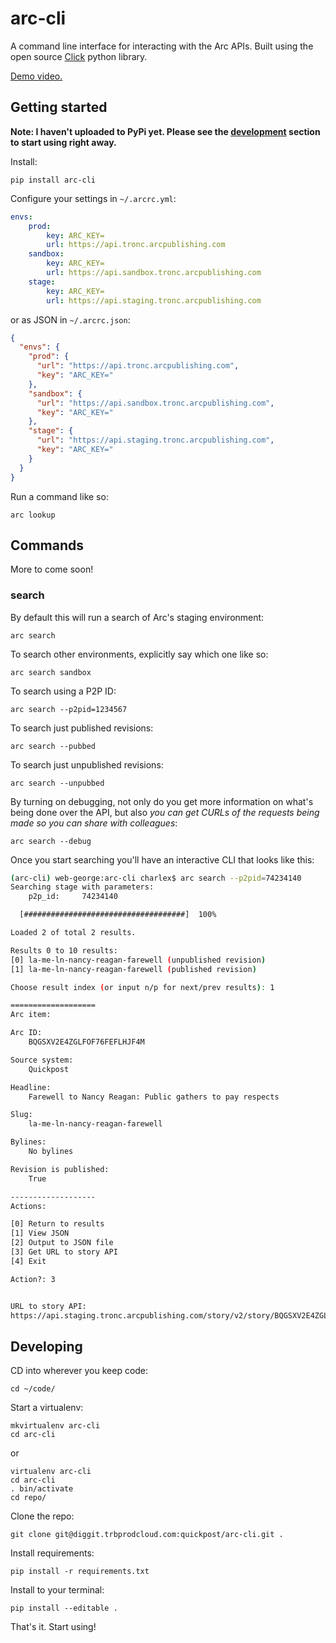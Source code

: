 # arc-cli

A command line interface for interacting with the Arc APIs. Built using the open source [Click](http://click.pocoo.org/5/) python library.

[Demo video.](https://drive.google.com/file/d/1boj7cuBdljo1jbWRaNLSuC2ZWlGwihXg/view?usp=sharing)

## Getting started

**Note: I haven't uploaded to PyPi yet. Please see the [development](#developing)
section to start using right away.**

Install:

```
pip install arc-cli
```

Configure your settings in `~/.arcrc.yml`:

```yaml
envs:
    prod:
        key: ARC_KEY=
        url: https://api.tronc.arcpublishing.com
    sandbox:
        key: ARC_KEY=
        url: https://api.sandbox.tronc.arcpublishing.com
    stage:
        key: ARC_KEY=
        url: https://api.staging.tronc.arcpublishing.com
```


or as JSON in `~/.arcrc.json`:

```json
{
  "envs": {
    "prod": {
      "url": "https://api.tronc.arcpublishing.com",
      "key": "ARC_KEY="
    },
    "sandbox": {
      "url": "https://api.sandbox.tronc.arcpublishing.com",
      "key": "ARC_KEY="
    },
    "stage": {
      "url": "https://api.staging.tronc.arcpublishing.com",
      "key": "ARC_KEY="
    }
  }
}
```

Run a command like so:

```
arc lookup
```

## Commands

More to come soon!

### search

By default this will run a search of Arc's staging environment:

```
arc search
```

To search other environments, explicitly say which one like so:

```
arc search sandbox
```

To search using a P2P ID:

```
arc search --p2pid=1234567
```

To search just published revisions:

```
arc search --pubbed
```

To search just unpublished revisions:

```
arc search --unpubbed
```

By turning on debugging, not only do you get more information on what's
being done over the API, but also *you can get CURLs of the requests
being made so you can share with colleagues*:

```
arc search --debug
```

Once you start searching you'll have an interactive CLI that looks like this:

```bash
(arc-cli) web-george:arc-cli charlex$ arc search --p2pid=74234140
Searching stage with parameters:
	p2p_id: 	74234140

  [####################################]  100%

Loaded 2 of total 2 results.

Results 0 to 10 results:
[0] la-me-ln-nancy-reagan-farewell (unpublished revision)
[1] la-me-ln-nancy-reagan-farewell (published revision)

Choose result index (or input n/p for next/prev results): 1

===================
Arc item:

Arc ID:
	BQGSXV2E4ZGLFOF76FEFLHJF4M

Source system:
	Quickpost

Headline:
	Farewell to Nancy Reagan: Public gathers to pay respects

Slug:
	la-me-ln-nancy-reagan-farewell

Bylines:
	No bylines

Revision is published:
	True

-------------------
Actions:

[0] Return to results
[1] View JSON
[2] Output to JSON file
[3] Get URL to story API
[4] Exit

Action?: 3


URL to story API:
https://api.staging.tronc.arcpublishing.com/story/v2/story/BQGSXV2E4ZGLFOF76FEFLHJF4M
```

## Developing

CD into wherever you keep code:

```
cd ~/code/
```

Start a virtualenv:

```
mkvirtualenv arc-cli
cd arc-cli
```

or

```
virtualenv arc-cli
cd arc-cli
. bin/activate
cd repo/
```


Clone the repo:

```
git clone git@diggit.trbprodcloud.com:quickpost/arc-cli.git .
```

Install requirements:

```
pip install -r requirements.txt
```

Install to your terminal:

```
pip install --editable .
```

That's it. Start using!

